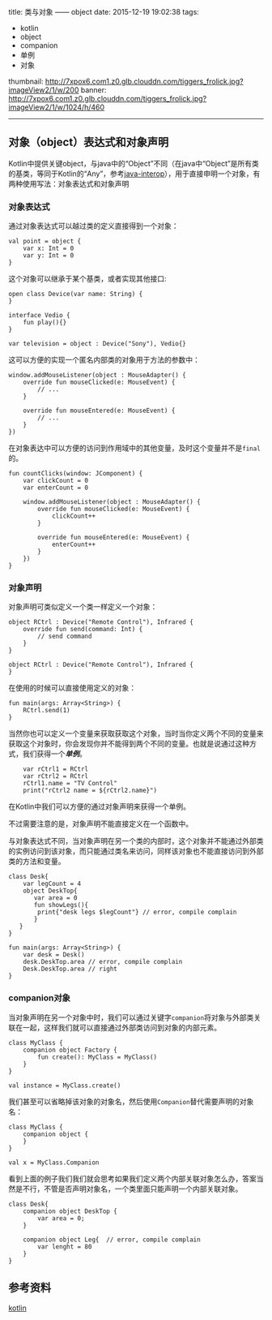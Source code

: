 title: 类与对象 —— object
date: 2015-12-19 19:02:38
tags: 
- kotlin
- object 
- companion
- 单例 
- 对象

thumbnail: http://7xpox6.com1.z0.glb.clouddn.com/tiggers_frolick.jpg?imageView2/1/w/200
banner: http://7xpox6.com1.z0.glb.clouddn.com/tiggers_frolick.jpg?imageView2/1/w/1024/h/460

---

## 对象（object）表达式和对象声明

Kotlin中提供关键object，与java中的“Object”不同（在java中“Object”是所有类的基类，等同于Kotlin的“Any”，参考[java-interop](https://kotlinlang.org/docs/reference/java-interop.html#mapped-types)），用于直接申明一个对象，有两种使用写法：对象表达式和对象声明

### 对象表达式

通过对象表达式可以越过类的定义直接得到一个对象：

<!--more-->

```
val point = object {
	var x: Int = 0
	var y: Int = 0
}
```
这个对象可以继承于某个基类，或者实现其他接口:

```
open class Device(var name: String) {
}

interface Vedio {
    fun play(){}
}

var television = object : Device("Sony"), Vedio{}

```

这可以方便的实现一个匿名内部类的对象用于方法的参数中：

```
window.addMouseListener(object : MouseAdapter() {
    override fun mouseClicked(e: MouseEvent) {
        // ...
    }

    override fun mouseEntered(e: MouseEvent) {
        // ...
    }
})
```
在对象表达中可以方便的访问到作用域中的其他变量，及时这个变量并不是`final`的。

```
fun countClicks(window: JComponent) {
    var clickCount = 0
    var enterCount = 0

    window.addMouseListener(object : MouseAdapter() {
        override fun mouseClicked(e: MouseEvent) {
            clickCount++
        }

        override fun mouseEntered(e: MouseEvent) {
            enterCount++
        }
    })
}
```

### 对象声明

对象声明可类似定义一个类一样定义一个对象：

```
object RCtrl : Device("Remote Control"), Infrared {
    override fun send(command: Int) {
        // send command
    }
}

object RCtrl : Device("Remote Control"), Infrared {
}
```

在使用的时候可以直接使用定义的对象：

```
fun main(args: Array<String>) {
    RCtrl.send(1)
}
```
当然你也可以定义一个变量来获取获取这个对象，当时当你定义两个不同的变量来获取这个对象时，你会发现你并不能得到两个不同的变量。也就是说通过这种方式，我们获得一个***单例***。

```
	var rCtrl1 = RCtrl
	var rCtrl2 = RCtrl
	rCtrl1.name = "TV Control"
	print("rCtrl2 name = ${rCtrl2.name}")
```

在Kotlin中我们可以方便的通过对象声明来获得一个单例。

不过需要注意的是，对象声明不能直接定义在一个函数中。

与对象表达式不同，当对象声明在另一个类的内部时，这个对象并不能通过外部类的实例访问到该对象，而只能通过类名来访问，同样该对象也不能直接访问到外部类的方法和变量。

```
class Desk{
	var legCount = 4
	object DeskTop{
       var area = 0
       fun showLegs(){
       	print{"desk legs $legCount"} // error, compile complain
       }
   }
}

fun main(args: Array<String>) {
	var desk = Desk()
   	desk.DeskTop.area // error, compile complain
   	Desk.DeskTop.area // right
}
```

### companion对象

当对象声明在另一个对象中时，我们可以通过关键字`companion`将对象与外部类关联在一起，这样我们就可以直接通过外部类访问到对象的内部元素。

```
class MyClass {
    companion object Factory {
        fun create(): MyClass = MyClass()
    }
}

val instance = MyClass.create()
```

我们甚至可以省略掉该对象的对象名，然后使用`Companion`替代需要声明的对象名：

```
class MyClass {
    companion object {
    }
}

val x = MyClass.Companion
```

看到上面的例子我们我们就会思考如果我们定义两个内部关联对象怎么办，答案当然是不行，不管是否声明对象名，一个类里面只能声明一个内部关联对象。

```
class Desk{
    companion object DeskTop {
        var area = 0;
    }

    companion object Leg{  // error, compile complain
        var lenght = 80
    }
}
```


## 参考资料
[kotlin](https://kotlinlang.org)



